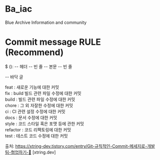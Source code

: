 # Ba_iac
Blue Archive Information and community

# Commit message RULE (Recommend)   
$ <type>(<scope>): <subject> -- 헤더   <BLANK LINE> -- 빈 줄   <body> -- 본문    <BLANK LINE> -- 빈 줄    <footer> -- 바닥 글    
        
        
  feat : 새로운 기능에 대한 커밋   
  fix : build 빌드 관련 파일 수정에 대한 커밋   
  build : 빌드 관련 파일 수정에 대한 커밋   
  chore : 그 외 자잘한 수정에 대한 커밋   
  ci : CI 관련 설정 수정에 대한 커밋   
  docs : 문서 수정에 대한 커밋   
  style : 코드 스타일 혹은 포맷 등에 관한 커밋   
  refactor : 코드 리팩토링에 대한 커밋   
  test : 테스트 코드 수정에 대한 커밋   
       
   
출처: https://xtring-dev.tistory.com/entry/Git-규칙적인-Commit-메세지로-개발팀-협업하기-👾 [xtring.dev]
